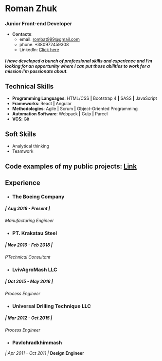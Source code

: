 # Roman Zhuk

### Junior Front-end Developer

- **Contacts**:
  - email: rombat999@gmail.com
  - phone: +380972459308
  - LinkedIn: [Click here](https://www.linkedin.com/in/roman-zhuk/)


##### I have developed a bunch of profeesional skills and experience and I’m looking for an opportunity where I can put those abilities to work for a mission I’m passionate about.


## Technical Skills
* **Programming Languages**: HTML/CSS **|** Bootstrap 4 **|** SASS **|** JavaScript
* **Frameworks**: React **|** Angular
* **Methodologies**: Agile **|** Scrum **|** Object-Oriented Programming
* **Automation Software**:   Webpack **|** Gulp **|** Parcel
* **VCS**: Git 

## Soft Skills
* Analytical thinking
* Teamwork

## Code examples of my public projects: [Link](https://github.com/ferdigo)

## Experience

* ### The Boeing Company
##### | Aug 2018 - Present |
*Manufacturing Engineer*

* ### PT. Krakatau Steel
##### | Nov 2016 - Feb 2018 |
*PTechnical Consultant*

* ### LvivAgroMash LLC
##### | Oct 2015 - May 2016 |
*Process Engineer*

* ### Universal Drilling Technique LLC
##### | Mar 2012 - Oct 2015 |
*Process Engineer*

* ### Pavlohradkhimmash 
*| Apr 2011 - Oct 2011 |*
**Design Engineer**
